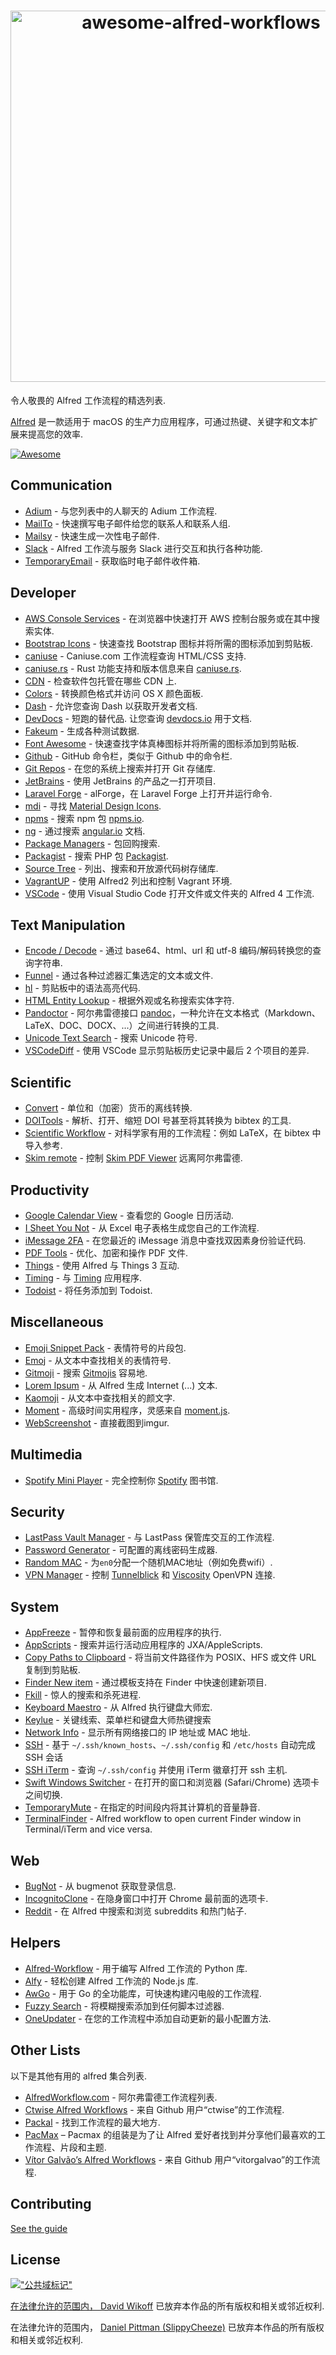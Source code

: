 <div class="github-widget" data-repo="alfred-workflows/awesome-alfred-workflows"></div>

<h1 align="center">
	<img width="594" src="https://cdn.rawgit.com/derimagia/awesome-alfred-workflows/master/media/header.gif" alt="awesome-alfred-workflows">
	<br>
</h1>

令人敬畏的 Alfred 工作流程的精选列表.

[Alfred](https://www.alfredapp.com/) 是一款适用于 macOS 的生产力应用程序，可通过热键、关键字和文本扩展来提高您的效率.

[![Awesome](https://cdn.rawgit.com/sindresorhus/awesome/d7305f38d29fed78fa85652e3a63e154dd8e8829/media/badge.svg)](https://github.com/sindresorhus/awesome)


## Communication
- [Adium](http://www.alfredforum.com/topic/1274-adium-workflow/) - 与您列表中的人聊天的 Adium 工作流程.
- [MailTo](https://github.com/deanishe/alfred-mailto) - 快速撰写电子邮件给您的联系人和联系人组.
- [Mailsy](https://github.com/BalliAsghar/mailsy-alfred) - 快速生成一次性电子邮件.
- [Slack](https://github.com/yannickglt/alfred-slack) - Alfred 工作流与服务 Slack 进行交互和执行各种功能.
- [TemporaryEmail](https://github.com/vitorgalvao/alfred-workflows/tree/master/TemporaryEmail) - 获取临时电子邮件收件箱.

## Developer
- [AWS Console Services](https://github.com/rkoval/alfred-aws-console-services-workflow) - 在浏览器中快速打开 AWS 控制台服务或在其中搜索实体.
- [Bootstrap Icons](https://github.com/ruedap/alfred-bootstrap-icons-workflow) - 快速查找 Bootstrap 图标并将所需的图标添加到剪贴板.
- [caniuse](https://github.com/willfarrell/alfred-caniuse-workflow) - Caniuse.com 工作流程查询 HTML/CSS 支持.
- [caniuse.rs](https://github.com/robjtede/alfred-caniuse-rs) - Rust 功能支持和版本信息来自 [caniuse.rs](https://caniuse.rs).
- [CDN](https://github.com/willfarrell/alfred-cdn-workflow) - 检查软件包托管在哪些 CDN 上.
- [Colors](http://www.packal.org/workflow/colors) - 转换颜色格式并访问 OS X 颜色面板.
- [Dash](https://kapeli.com/dash) - 允许您查询 Dash 以获取开发者文档.
- [DevDocs](https://github.com/yannickglt/alfred-devdocs)  - 短跑的替代品. 让您查询 [devdocs.io](https://devdocs.io/) 用于文档.
- [Fakeum](https://github.com/deanishe/alfred-fakeum) - 生成各种测试数据.
- [Font Awesome](https://github.com/ruedap/alfred2-font-awesome-workflow) - 快速查找字体真棒图标并将所需的图标添加到剪贴板.
- [Github](https://github.com/gharlan/alfred-github-workflow) - GitHub 命令栏，类似于 Github 中的命令栏.
- [Git Repos](https://github.com/deanishe/alfred-repos) - 在您的系统上搜索并打开 Git 存储库.
- [JetBrains](https://github.com/bchatard/jetbrains-alfred-workflow) - 使用 JetBrains 的产品之一打开项目.
- [Laravel Forge](https://github.com/vmitchell85/alforge) - alForge，在 Laravel Forge 上打开并运行命令.
- [mdi](https://github.com/importre/alfred-mdi) - 寻找 [Material Design Icons](https://github.com/google/material-design-icons).
- [npms](https://github.com/sindresorhus/alfred-npms) - 搜索 npm 包 [npms.io](https://npms.io).
- [ng](https://github.com/SamVerschueren/alfred-ng) - 通过搜索 [angular.io](https://angular.io) 文档.
- [Package Managers](https://github.com/willfarrell/alfred-pkgman-workflow) - 包回购搜索.
- [Packagist](https://github.com/vinkla/alfred-packagist) - 搜索 PHP 包 [Packagist](https://packagist.org).
- [Source Tree](https://github.com/zhaocai/alfred2-sourcetree-workflow) - 列出、搜索和开放源代码树存储库.
- [VagrantUP](https://github.com/m1keil/alfred-vagrant-workflow) - 使用 Alfred2 列出和控制 Vagrant 环境.
- [VSCode](https://github.com/alexchantastic/alfred-open-with-vscode-workflow) - 使用 Visual Studio Code 打开文件或文件夹的 Alfred 4 工作流.

## Text Manipulation
- [Encode / Decode](https://github.com/willfarrell/alfred-encode-decode-workflow) - 通过 base64、html、url 和 utf-8 编码/解码转换您的查询字符串.
- [Funnel](http://www.packal.org/workflow/funnel) - 通过各种过滤器汇集选定的文本或文件.
- [hl](https://github.com/importre/alfred-hl) - 剪贴板中的语法高亮代码.
- [HTML Entity Lookup](https://github.com/ajgon/alfred2-html-entity-lookup) - 根据外观或名称搜索实体字符.
- [Pandoctor](https://github.com/smargh/alfred_pandoctor) - 阿尔弗雷德接口 [pandoc](http://pandoc.org)，一种允许在文本格式（Markdown、LaTeX、DOC、DOCX、...）之间进行转换的工具.
- [Unicode Text Search](https://github.com/bevesce/unicode-symbols-search) - 搜索 Unicode 符号.
- [VSCodeDiff](https://github.com/logicxd/alfred-vscodediff) - 使用 VSCode 显示剪贴板历史记录中最后 2 个项目的差异.

## Scientific
- [Convert](https://github.com/deanishe/alfred-convert) - 单位和（加密）货币的离线转换.
- [DOITools](https://github.com/hbuschme/doi-tools-alfred-workflow/) - 解析、打开、缩短 DOI 号甚至将其转换为 bibtex 的工具.
- [Scientific Workflow](https://github.com/andrewning/alfred-workflows-scientific) - 对科学家有用的工作流程：例如 LaTeX，在 bibtex 中导入参考.
- [Skim remote](http://www.packal.org/workflow/skim-remote) - 控制 [Skim PDF Viewer](http://skim-app.sourceforge.net) 远离阿尔弗雷德.

## Productivity
- [Google Calendar View](https://github.com/deanishe/alfred-gcal) - 查看您的 Google 日历活动.
- [I Sheet You Not](https://github.com/deanishe/i-sheet-you-not) - 从 Excel 电子表格生成您自己的工作流程.
- [iMessage 2FA](https://github.com/squatto/alfred-imessage-2fa) - 在您最近的 iMessage 消息中查找双因素身份验证代码.
- [PDF Tools](https://github.com/xilopaint/alfred-pdf-tools) - 优化、加密和操作 PDF 文件.
- [Things](https://github.com/xilopaint/alfred-things) - 使用 Alfred 与 Things 3 互动.
- [Timing](https://github.com/skibitsky/alfred-timing) - 与 [Timing](https://timing应用程序.com/) 应用程序.
- [Todoist](https://github.com/moranje/alfred-workflow-todoist) - 将任务添加到 Todoist.

## Miscellaneous
- [Emoji Snippet Pack](http://joelcalifa.com/blog/alfred-emoji-snippet-pack/) - 表情符号的片段包.
- [Emoj](https://github.com/sindresorhus/alfred-emoj) - 从文本中查找相关的表情符号.
- [Gitmoji](https://github.com/leolabs/alfred-gitmoji/) - 搜索 [Gitmojis](https://gitmoji.carloscuesta.me/) 容易地.
- [Lorem Ipsum](https://github.com/raarellano/alfred-lorem-ipsum-workflow) - 从 Alfred 生成 Internet (...) 文本.
- [Kaomoji](https://github.com/vinkla/alfred-kaomoji) - 从文本中查找相关的颜文字.
- [Moment](https://github.com/perfectworks/alfred-workflow-moment) - 高级时间实用程序，灵感来自 [moment.js](https://momentjs.com).
- [WebScreenshot](https://github.com/vitorgalvao/alfred-workflows/tree/master/WebScreenshot) - 直接截图到imgur.

## Multimedia
- [Spotify Mini Player](http://alfred-spotify-mini-player.com) - 完全控制你 [Spotify](https://www.spotify.com) 图书馆.

## Security
- [LastPass Vault Manager](https://github.com/bachya/lp-vault-manager) - 与 LastPass 保管库交互的工作流程.
- [Password Generator](https://github.com/deanishe/alfred-pwgen) - 可配置的离线密码生成器.
- [Random MAC](http://www.packal.org/workflow/random-mac) - 为`en0`分配一个随机MAC地址（例如免费wifi）.
- [VPN Manager](https://github.com/deanishe/alfred-vpn-manager) - 控制 [Tunnelblick](https://tunnelblick.net/) 和 [Viscosity](https://www.sparklabs.com/viscosity/) OpenVPN 连接.

## System
- [AppFreeze](https://github.com/vitorgalvao/alfred-workflows/tree/master/AppFreeze) - 暂停和恢复最前面的应用程序的执行.
- [AppScripts](https://github.com/deanishe/alfred-appscripts) - 搜索并运行活动应用程序的 JXA/AppleScripts.
- [Copy Paths to Clipboard](https://github.com/franzheidl/copy-paths-to-clipboard) - 将当前文件路径作为 POSIX、HFS 或文件 URL 复制到剪贴板.
- [Finder New item](https://github.com/danielbayley/alfred-finder-new-item) - 通过模板支持在 Finder 中快速创建新项目.
- [Fkill](https://github.com/SamVerschueren/alfred-fkill) - 惊人的搜索和杀死进程.
- [Keyboard Maestro](https://github.com/iansinnott/alfred-maestro) - 从 Alfred 执行键盘大师宏.
- [Keylue](https://github.com/zhaocai/alfred2-keylue-workflow) - 关键线索、菜单栏和键盘大师热键搜索
- [Network Info](http://www.packal.org/workflow/network-info) - 显示所有网络接口的 IP 地址或 MAC 地址.
- [SSH](https://github.com/isometry/alfred-ssh/) - 基于 `~/.ssh/known_hosts`、`~/.ssh/config` 和 `/etc/hosts` 自动完成 SSH 会话
- [SSH iTerm](https://github.com/hanjm/alfred-ssh-iterm-workflow) - 查询 `~/.ssh/config` 并使用 iTerm 徽章打开 ssh 主机.
- [Swift Windows Switcher](https://github.com/mandrigin/AlfredSwitchWindows) - 在打开的窗口和浏览器 (Safari/Chrome) 选项卡之间切换.
- [TemporaryMute](http://www.packal.org/workflow/temporary-mute) - 在指定的时间段内将其计算机的音量静音.
- [TerminalFinder](https://github.com/LeEnno/alfred-terminalfinder) - Alfred workflow to open current Finder window in Terminal/iTerm and vice versa.

## Web
- [BugNot](https://github.com/vitorgalvao/alfred-workflows/tree/master/BugNot) - 从 bugmenot 获取登录信息.
- [IncognitoClone](https://github.com/vitorgalvao/alfred-workflows/tree/master/IncognitoClone) - 在隐身窗口中打开 Chrome 最前面的选项卡.
- [Reddit](https://github.com/deanishe/alfred-reddit) - 在 Alfred 中搜索和浏览 subreddits 和热门帖子.

## Helpers
- [Alfred-Workflow](https://github.com/deanishe/alfred-workflow) - 用于编写 Alfred 工作流的 Python 库.
- [Alfy](https://github.com/sindresorhus/alfy) - 轻松创建 Alfred 工作流的 Node.js 库.
- [AwGo](https://github.com/deanishe/awgo) - 用于 Go 的全功能库，可快速构建闪电般的工作流程.
- [Fuzzy Search](https://github.com/deanishe/alfred-fuzzy) - 将模糊搜索添加到任何脚本过滤器.
- [OneUpdater](https://github.com/vitorgalvao/alfred-workflows/tree/master/OneUpdater) - 在您的工作流程中添加自动更新的最小配置方法.

## Other Lists
以下是其他有用的 alfred 集合列表.

- [AlfredWorkflow.com](http://alfredworkflow.com) - 阿尔弗雷德工作流程列表.
- [Ctwise Alfred Workflows](https://github.com/ctwise/alfred-workflows) - 来自 Github 用户“ctwise”的工作流程.
- [Packal](http://www.packal.org/) - 找到工作流程的最大地方.
- [PacMax](https://pacmax.org/) – Pacmax 的组装是为了让 Alfred 爱好者找到并分享他们最喜欢的工作流程、片段和主题.
- [Vítor Galvão’s Alfred Workflows](https://github.com/vitorgalvao/alfred-workflows/) - 来自 Github 用户“vitorgalvao”的工作流程.

## Contributing
[See the guide](https://github.com/derimagia/awesome-alfred-workflows/blob/master/CONTRIBUTING.md)

## License
<a rel="license" href="http://creativecommons.org/publicdomain/mark/1.0/">
<img src="http://mirrors.creativecommons.org/presskit/buttons/88x31/svg/cc-zero.svg"
     样式=“边框样式：无；”  alt=&quot;公共域标记&quot; /&gt;
</a>

在法律允许的范围内， [David Wikoff](https://github.com/derimagia) 已放弃本作品的所有版权和相关或邻近权利.

在法律允许的范围内， [Daniel Pittman (SlippyCheeze)](https://github.com/slippycheeze) 已放弃本作品的所有版权和相关或邻近权利.
